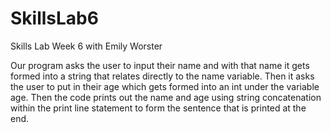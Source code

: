 # SkillsLab6
Skills Lab Week 6 with Emily Worster

Our program asks the user to input their name and with that name it gets formed into a string that relates directly to the name variable.
Then it asks the user to put in their age which gets formed into an int under the variable age. Then the code prints out the name and age using string concatenation 
within the print line statement to form the sentence that is printed at the end. 
